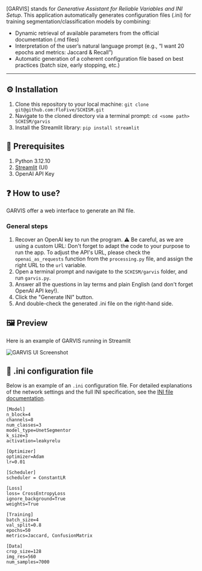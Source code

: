 [GARVIS] stands for _Generative Assistant for Reliable Variables and INI Setup_. This application automatically generates configuration files (.ini) for training segmentation/classification models by combining:
- Dynamic retrieval of available parameters from the official documentation (.md files)
- Interpretation of the user’s natural language prompt (e.g., “I want 20 epochs and metrics: Jaccard & Recall”)
- Automatic generation of a coherent configuration file based on best practices (batch size, early stopping, etc.)
  
---
## :gear: Installation
1. Clone this repository to your local machine:
``` git clone git@github.com:FloFive/SCHISM.git ```
2. Navigate to the cloned directory via a terminal prompt: ```cd <some path> SCHISM/garvis```
3. Install the Streamlit library: ```pip install streamlit```

## 🧰 Prerequisites
1. Python 3.12.10
2. [Streamlit](https://streamlit.io/) (UI)
3. OpenAI API Key

## :question: How to use?

GARVIS offer a web interface to generate an INI file.

### General steps
1. Recover an OpenAI key to run the program. :warning: Be careful, as we are using a custom URL: Don't forget to adapt the code to your purpose to run the app. To adjust the API's URL, please check the ```openai_as_requests``` function from the ```processing.py``` file, and assign the right URL to the ```url``` variable.
2. Open a terminal prompt and navigate to the ```SCHISM/garvis``` folder, and run ```garvis.py```.
3. Answer all the questions in lay terms and plain English (and don't forget OpenAI API key!).
4. Click the "Generate INI" button.
5. And double-check the generated .ini file on the right-hand side.


## 🖼️ Preview
Here is an example of GARVIS running in Streamlit

![GARVIS UI Screenshot]()

## :scroll: .ini configuration file

Below is an example of an `.ini` configuration file. For detailed explanations of the network settings and the full INI specification, see the [INI file documentation](https://github.com/FloFive/SCHISM/blob/main/docs/ini.md).

```
[Model]
n_block=4
channels=8
num_classes=3
model_type=UnetSegmentor
k_size=3
activation=leakyrelu
 
[Optimizer]
optimizer=Adam
lr=0.01

[Scheduler]
scheduler = ConstantLR

[Loss]
loss= CrossEntropyLoss
ignore_background=True
weights=True

[Training]
batch_size=4
val_split=0.8
epochs=50
metrics=Jaccard, ConfusionMatrix
 
[Data]
crop_size=128
img_res=560
num_samples=7000
```